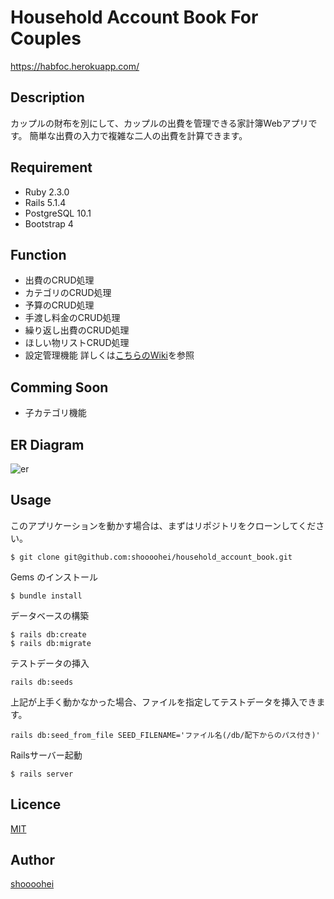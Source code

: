 Household Account Book For Couples
====
https://habfoc.herokuapp.com/

## Description
カップルの財布を別にして、カップルの出費を管理できる家計簿Webアプリです。
簡単な出費の入力で複雑な二人の出費を計算できます。

## Requirement
- Ruby 2.3.0
- Rails 5.1.4
- PostgreSQL 10.1
- Bootstrap 4

## Function
- 出費のCRUD処理
- カテゴリのCRUD処理
- 予算のCRUD処理
- 手渡し料金のCRUD処理
- 繰り返し出費のCRUD処理
- ほしい物リストCRUD処理
- 設定管理機能
詳しくは[こちらのWiki](https://github.com/shoooohei/household_account_book/wiki/%E3%82%A2%E3%83%97%E3%83%AA%E3%81%AE%E6%A6%82%E8%A6%81)を参照

## Comming Soon
- 子カテゴリ機能

## ER Diagram
![er](https://github.com/shoooohei/household_account_book/blob/master/erd.png)

## Usage
このアプリケーションを動かす場合は、まずはリポジトリをクローンしてください。

```
$ git clone git@github.com:shoooohei/household_account_book.git
```

Gems のインストール

```
$ bundle install
```

データベースの構築

```
$ rails db:create
$ rails db:migrate
```

テストデータの挿入
```
rails db:seeds
```

上記が上手く動かなかった場合、ファイルを指定してテストデータを挿入できます。
```
rails db:seed_from_file SEED_FILENAME='ファイル名(/db/配下からのパス付き)'
```

Railsサーバー起動

```
$ rails server
```

## Licence

[MIT](https://github.com/tcnksm/tool/blob/master/LICENCE)

## Author

[shoooohei](https://github.com/shoooohei)
